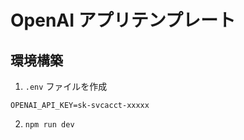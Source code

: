 # OpenAI アプリテンプレート

## 環境構築

1. `.env` ファイルを作成

```
OPENAI_API_KEY=sk-svcacct-xxxxx
```

2. `npm run dev`
